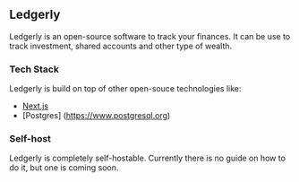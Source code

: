 ## Ledgerly

Ledgerly is an open-source software to track your finances. It can be use to track investment, shared accounts and other type of wealth.

### Tech Stack

Ledgerly is build on top of other open-souce technologies like:

-   [Next.js](https://nextjs.org)
-   [Postgres] (https://www.postgresql.org)

### Self-host

Ledgerly is completely self-hostable. Currently there is no guide on how to do it, but one is coming soon.
